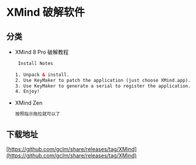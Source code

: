 # XMind 破解软件

## 分类

- XMind 8 Pro 破解教程

  ```html
   Install Notes
   
  1. Unpack & install. 
  2. Use KeyMaker to patch the application (just choose XMind.app). 
  3. Use KeyMaker to generate a serial to register the application.  
  4. Enjoy!
  
  ```

- XMind Zen 

	```html
   按照指示拖拉就可以了
  ```

## 下载地址

[https://github.com/gclm/share/releases/tag/XMind](https://github.com/gclm/share/releases/tag/XMind)